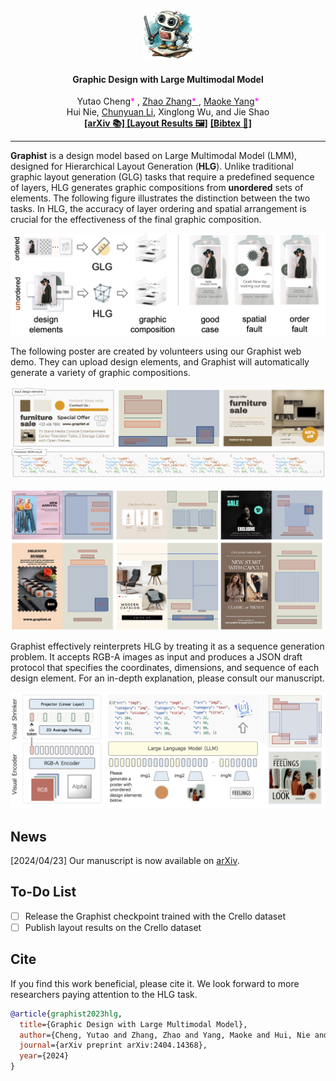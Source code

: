 <!-- PROJECT LOGO -->
<br />
<p align="center">
  <a href="#">
<img src="_repo/logo_mj_fg_bg.png" alt="Logo" width="80"></a>
  <h4 align="center">Graphic Design with Large Multimodal Model</h4>
    <p align="center">  
    Yutao Cheng<font color="magenta">*</font>  , <a href="https://zhaozhang.net/"> Zhao Zhang<font color="magenta">*</font> </a> , <a href="https://dblp.org/pid/210/5108.html">Maoke Yang</a><font color="magenta">*</font> 
    <br />
    Hui Nie, <a href="https://chunyuan.li/">Chunyuan Li</a>, Xinglong Wu, and Jie Shao
    <br />
    <a href="http://arxiv.org/abs/2404.14368"><strong> [arXiv 📚] </strong></a>
    <a href="#"><strong> [Layout Results 🖼️]</strong></a>
    <a href="#bib"><strong> [Bibtex 🔗] </strong></a>
    <br />
  </p>
</p>


***
**Graphist** is a design model based on Large Multimodal Model (LMM), designed for Hierarchical Layout Generation (**HLG**). Unlike traditional graphic layout generation (GLG) tasks that require a predefined sequence of layers, HLG generates graphic compositions from **unordered** sets of elements. The following figure illustrates the distinction between the two tasks. In HLG, the accuracy of layer ordering and spatial arrangement is crucial for the effectiveness of the final graphic composition.


<p align="center"> <img src="_repo/hlg.png" alt="shikra_case_1" style="zoom: 80%;" /></p>

 The following poster are created by volunteers using our Graphist web demo. They can upload design elements, and Graphist will automatically generate a variety of graphic compositions.
<p align="center"> <img src="_repo/one_case.png" alt="shikra_case_1" style="zoom: 80%;" /></p>
<p align="center"> <img src="_repo/cases.png" alt="shikra_case_1" style="zoom: 80%;" /></p>


Graphist effectively reinterprets HLG by treating it as a sequence generation problem. It accepts RGB-A images as input and produces a JSON draft protocol that specifies the coordinates, dimensions, and sequence of each design element. For an in-depth explanation, please consult our manuscript.



<p align="center"> <img src="_repo/pipeline.png" alt="shikra_case_1" style="zoom: 80%;" /></p>





## News
[2024/04/23]  Our manuscript is now available on <a href="http://arxiv.org/abs/2404.14368">arXiv</a>.

## To-Do List
- [ ] Release the Graphist checkpoint trained with the Crello dataset
- [ ] Publish layout results on the Crello dataset

## Cite
 <p id="bib">If you find this work beneficial, please cite it. We look forward to more researchers paying attention to the HLG task. </p>

```bibtex
@article{graphist2023hlg,
  title={Graphic Design with Large Multimodal Model},
  author={Cheng, Yutao and Zhang, Zhao and Yang, Maoke and Hui, Nie and Li, Chunyuan and Wu, Xinglong and Shao, Jie},
  journal={arXiv preprint arXiv:2404.14368},
  year={2024}
}
```
